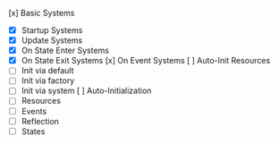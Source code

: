 [x] Basic Systems
- [x] Startup Systems
- [x] Update Systems
- [x] On State Enter Systems
- [x] On State Exit Systems
[x] On Event Systems
[ ] Auto-Init Resources
- [ ] Init via default
- [ ] Init via factory
- [ ] Init via system
[ ] Auto-Initialization
- [ ] Resources
- [ ] Events
- [ ] Reflection
- [ ] States

